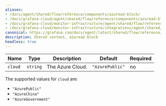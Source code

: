 ```yaml
---
aliases:
- /docs/agent/shared/flow/reference/components/azuread-block/
- /docs/grafana-cloud/agent/shared/flow/reference/components/azuread-block/
- /docs/grafana-cloud/monitor-infrastructure/agent/shared/flow/reference/components/azuread-block/
- /docs/grafana-cloud/monitor-infrastructure/integrations/agent/shared/flow/reference/components/azuread-block/
canonical: https://grafana.com/docs/agent/latest/shared/flow/reference/components/azuread-block/
description: Shared content, azuread block
headless: true
---
```


Name    | Type     | Description      | Default         | Required
--------|----------|------------------|-----------------|---------
`cloud` | `string` | The Azure Cloud. | `"AzurePublic"` | no

The supported values for `cloud` are:
* `"AzurePublic"`
* `"AzureChina"`
* `"AzureGovernment"`
